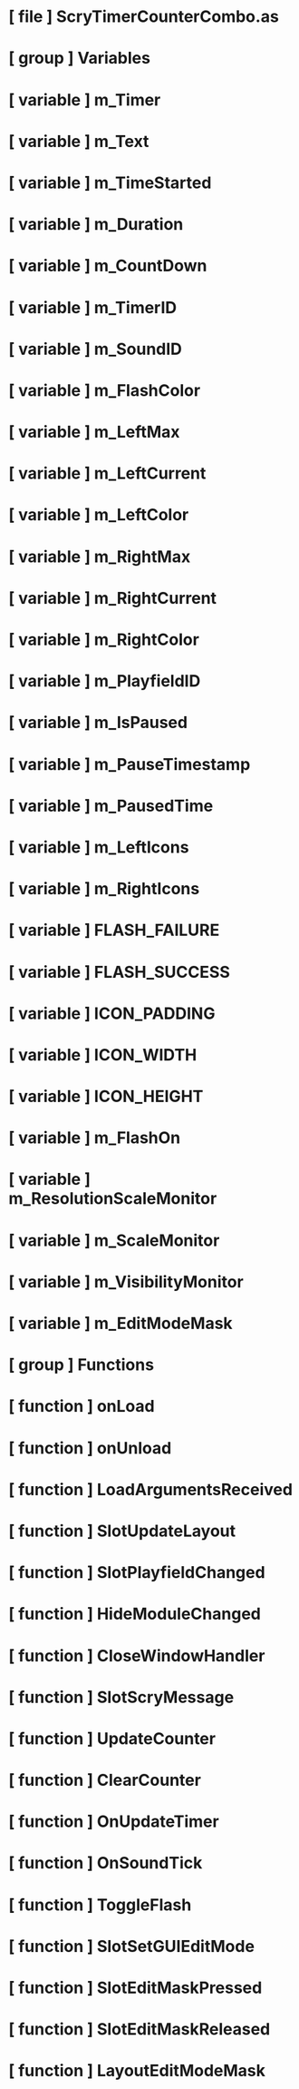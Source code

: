 # [ file ] ScryTimerCounterCombo.as

# [ group ] Variables

# [ variable ] m_Timer

# [ variable ] m_Text

# [ variable ] m_TimeStarted

# [ variable ] m_Duration

# [ variable ] m_CountDown

# [ variable ] m_TimerID

# [ variable ] m_SoundID

# [ variable ] m_FlashColor

# [ variable ] m_LeftMax

# [ variable ] m_LeftCurrent

# [ variable ] m_LeftColor

# [ variable ] m_RightMax

# [ variable ] m_RightCurrent

# [ variable ] m_RightColor

# [ variable ] m_PlayfieldID

# [ variable ] m_IsPaused

# [ variable ] m_PauseTimestamp

# [ variable ] m_PausedTime

# [ variable ] m_LeftIcons

# [ variable ] m_RightIcons

# [ variable ] FLASH_FAILURE

# [ variable ] FLASH_SUCCESS

# [ variable ] ICON_PADDING

# [ variable ] ICON_WIDTH

# [ variable ] ICON_HEIGHT

# [ variable ] m_FlashOn

# [ variable ] m_ResolutionScaleMonitor

# [ variable ] m_ScaleMonitor

# [ variable ] m_VisibilityMonitor

# [ variable ] m_EditModeMask

# [ group ] Functions

# [ function ] onLoad

# [ function ] onUnload

# [ function ] LoadArgumentsReceived

# [ function ] SlotUpdateLayout

# [ function ] SlotPlayfieldChanged

# [ function ] HideModuleChanged

# [ function ] CloseWindowHandler

# [ function ] SlotScryMessage

# [ function ] UpdateCounter

# [ function ] ClearCounter

# [ function ] OnUpdateTimer

# [ function ] OnSoundTick

# [ function ] ToggleFlash

# [ function ] SlotSetGUIEditMode

# [ function ] SlotEditMaskPressed

# [ function ] SlotEditMaskReleased

# [ function ] LayoutEditModeMask

